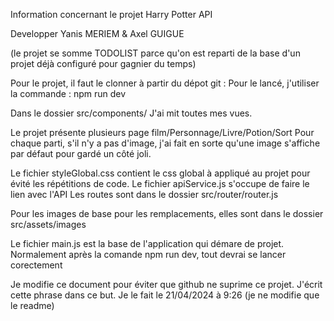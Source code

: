 Information concernant le projet Harry Potter API

Developper Yanis MERIEM & Axel GUIGUE

(le projet se somme TODOLIST parce qu'on est reparti de la base d'un projet déjà configuré pour gagnier du temps)

Pour le projet, il faut le clonner à partir du dépot git : 
Pour le lancé, j'utiliser la commande : npm run dev 


Dans le dossier src/components/ 
J'ai mit toutes mes vues. 

Le projet présente plusieurs page film/Personnage/Livre/Potion/Sort
Pour chaque parti, s'il n'y a pas d'image, j'ai fait en sorte qu'une image s'affiche par 
défaut pour gardé un côté joli.

Le fichier styleGlobal.css contient le css global à appliqué au projet pour évité les 
répétitions de code. 
Le fichier apiService.js s'occupe de faire le lien avec l'API 
Les routes sont dans le dossier src/router/router.js

Pour les images de base pour les remplacements, elles sont dans le dossier src/assets/images

Le fichier main.js est la base de l'application qui démare de projet. Normalement après la comande npm run dev, tout devrai se lancer corectement

Je modifie ce document pour éviter que github ne suprime ce projet. J'écrit cette phrase dans ce but. Je le fait le 21/04/2024 à 9:26 (je ne modifie que le readme)
